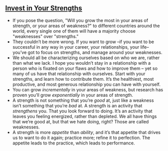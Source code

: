 ## [Invest in Your Strengths](https://www.marcusbuckingham.com/rwtb/invest-in-your-strengths-2/)

- If you pose the question, "Will you grow the most in your areas of strength, or your areas of weakness?" to different countries around the world, every single one of them will have a majority choose "weaknesses" over "strengths."
- They couldn’t be more wrong. If you want to grow –if you want to be successful in any way in your career, your relationships, your life– you’ve got to focus on strengths, and manage around your weaknesses.
- We should all be characterizing ourselves based on who we are, rather than what we lack. I hope you wouldn’t stay in a relationship with a person who is fixated on your flaws and how to improve them – yet so many of us have that relationship with ourselves.  Start with your strengths, and learn how to contribute them. It’s the healthiest, most productive, and most generous relationship you can have with yourself.
- You can grow *incrementally* in your areas of weakness, but research has proven you’ll grow *exponentially* in your areas of strength.
- A strength is not something that you’re _good_ at, just like a weakness isn’t something that you’re _bad_ at. A strength is an activity that _strengthens_ you. That you look forward to doing. It’s an activity that leaves you feeling energized, rather than depleted. We all have things that we’re good at, but that we hate doing, right? Those are called weaknesses.
- A strength is more _appetite_ than _ability_, and it’s that appetite that drives us to want to do it again; practice more; refine it to perfection. The appetite leads to the practice, which leads to performance.
